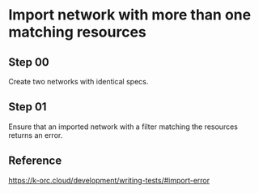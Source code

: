 # Import network with more than one matching resources

## Step 00

Create two networks with identical specs.

## Step 01

Ensure that an imported network with a filter matching the resources returns an error.

## Reference

https://k-orc.cloud/development/writing-tests/#import-error
